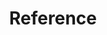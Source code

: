 ---
layout: "redirect"
redirect: "/docs/introduction.html"
title: "Reference"
mainPage: false
weight: 9
---